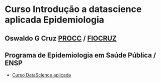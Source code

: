 # Curso Introdução a datascience aplicada Epidemiologia 

## Oswaldo G Cruz [PROCC](www.procc.fiocruz.br) / [FIOCRUZ](www.fiocruz.br)

## Programa de Epidemiologia em Saúde Pública / ENSP 

* [Curso DataScience aplicada](livro_2017)



 
